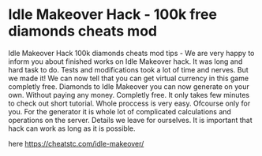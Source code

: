 # Idle Makeover Hack - 100k free diamonds cheats mod

Idle Makeover Hack 100k diamonds cheats mod tips - We are very happy to inform you about finished works on Idle Makeover hack.
It was long and hard task to do. Tests and modifications took a lot of time and nerves. But we made it! We can now tell that you can get virtual currency in this game completly free.
Diamonds to Idle Makeover you can now generate on your own. Without paying any money. Completly free. It only takes few minutes to check out short tutorial.
Whole proccess is very easy. Ofcourse only for you. For the generator it is whole lot of complicated calculations and operations on the server. Details we leave for ourselves. 
It is important that hack can work as long as it is possible.

here https://cheatstc.com/idle-makeover/
